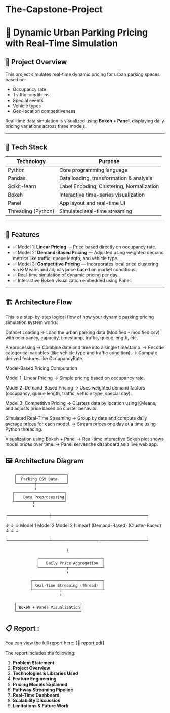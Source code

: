 # The-Capstone-Project
# 🚗 Dynamic Urban Parking Pricing with Real-Time Simulation

## 📌 Project Overview

This project simulates real-time dynamic pricing for urban parking spaces based on:
- Occupancy rate
- Traffic conditions
- Special events
- Vehicle types
- Geo-location competitiveness

Real-time data simulation is visualized using **Bokeh + Panel**, displaying daily pricing variations across three models.


---

## 📌 Tech Stack

| Technology         | Purpose                                    |
|--------------------|--------------------------------------------|
| Python             | Core programming language                  |
| Pandas             | Data loading, transformation & analysis    |
| Scikit-learn       | Label Encoding, Clustering, Normalization  |
| Bokeh              | Interactive time-series visualization      |
| Panel              | App layout and real-time UI                |
| Threading (Python) | Simulated real-time streaming              |

---

## 🧠 Features

- ✅ Model 1: **Linear Pricing** — Price based directly on occupancy rate.
- ✅ Model 2: **Demand-Based Pricing** — Adjusted using weighted demand metrics like traffic, queue length, and vehicle type.
- ✅ Model 3: **Competitive Pricing** — Incorporates local price clustering via K-Means and adjusts price based on market conditions.
- ✅ Real-time simulation of dynamic pricing per day.
- ✅ Interactive Bokeh visualization embedded using Panel.

---

## 🏗️ Architecture Flow

This is a step-by-step logical flow of how your dynamic parking pricing simulation system works:

Dataset Loading
→ Load the urban parking data (Modified - modified.csv) with occupancy, capacity, timestamp, traffic, queue length, etc.

Preprocessing
→ Combine date and time into a single timestamp.
→ Encode categorical variables (like vehicle type and traffic condition).
→ Compute derived features like OccupancyRate.

Model-Based Pricing Computation

Model 1: Linear Pricing
→ Simple pricing based on occupancy rate.

Model 2: Demand-Based Pricing
→ Uses weighted demand factors (occupancy, queue length, traffic, vehicle type, special day).

Model 3: Competitive Pricing
→ Clusters data by location using KMeans, and adjusts price based on cluster behavior.

Simulated Real-Time Streaming
→ Group by date and compute daily average prices for each model.
→ Stream prices one day at a time using Python threading.

Visualization using Bokeh + Panel
→ Real-time interactive Bokeh plot shows model prices over time.
→ Panel serves the dashboard as a live web app.

## 🖼️ Architecture Diagram

        ┌──────────────────────┐
        │  Parking CSV Data    │
        └────────┬─────────────┘
                 ↓
       ┌──────────────────────┐
       │    Data Preprocessing│
       └────────┬─────────────┘
                ↓
  ┌─────────────┼──────────────────────────────┐
  
  ↓             ↓                              ↓
Model 1       Model 2                        Model 3
(Linear)     (Demand-Based)                (Cluster-Based)
  ↓             ↓                              ↓
  
  └─────────────┴──────────────┬───────────────┘
  
                               ↓
                               
                  ┌────────────────────────────┐
                  │   Daily Price Aggregation  │
                  └────────────┬───────────────┘
                               ↓
                               
               ┌───────────────────────────────┐
               │ Real-Time Streaming (Thread)  │
               └────────────┬──────────────────┘
                            ↓
                            
        ┌────────────────────────────┐
        │ Bokeh + Panel Visualization│
        └────────────────────────────┘


## 📋 Report :

You can view the full report here: [📄 report.pdf]

The report includes the following:

1. **Problem Statement**
2. **Project Overview**
3. **Technologies & Libraries Used**
4. **Feature Engineering**
5. **Pricing Models Explained**
6. **Pathway Streaming Pipeline**
7. **Real-Time Dashboard**
8. **Scalability Discussion**
9. **Limitations & Future Work**
